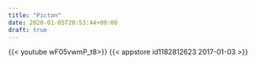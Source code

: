 ```yaml
---
title: "Picton"
date: 2020-01-05T20:53:44+09:00
draft: true
---
```


{{< youtube wF05vwmP_t8>}}
{{< appstore id1182812623 2017-01-03 >}}